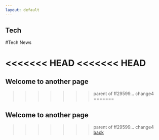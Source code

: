 ```yaml
---
layout: default
---
```

## Tech 
#Tech News

<<<<<<< HEAD
<<<<<<< HEAD
=======
## Welcome to another page
>>>>>>> parent of ff29599... change4
=======
## Welcome to another page
>>>>>>> parent of ff29599... change4
[back](./)
